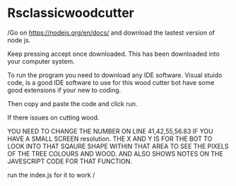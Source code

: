 # Rsclassicwoodcutter
/Go on https://nodejs.org/en/docs/
and download the lastest version of node js.

Keep pressing accept once downloaded.
This has been downloaded into your computer system.

To run the program you need to download any IDE software.
Visual stuido code, is a good IDE software  to use for this wood cutter bot have some good extensions if your new to coding.

Then copy and paste the code and click run.

If there issues on cutting wood. 

YOU NEED TO CHANGE THE NUMBER ON LINE 41,42,55,56.83 IF YOU HAVE A SMALL SCREEN resolution.
THE X AND Y IS FOR THE BOT TO LOOK INTO THAT SQAURE SHAPE WITHIN THAT AREA TO SEE THE PIXELS OF THE TREE COLOURS AND WOOD.
AND ALSO SHOWS NOTES ON THE JAVESCRIPT CODE  FOR THAT FUNCTION.

run the index.js for it to work
/ 
